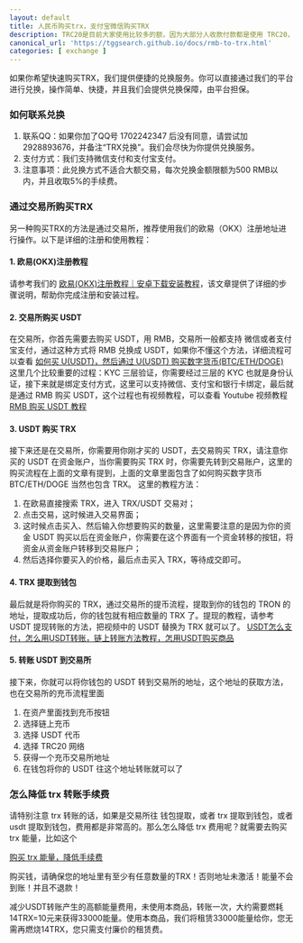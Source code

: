 ```yaml
---
layout: default
title: 人民币购买trx，支付宝微信购买TRX
description: TRC20是目前大家使用比较多的额，因为大部分人收款付款都是使用 TRC20，而TRC20上需要 trx 作为手续费，购买trx是比较麻烦的，很多人希望直接通过人民币用微信或者支付宝来购买 trx，那么今天这里就给大家一个教程，如何用支付宝和微信购买trx。
canonical_url: 'https://tggsearch.github.io/docs/rmb-to-trx.html'
categories: [ exchange ]
---
```

如果你希望快速购买TRX，我们提供便捷的兑换服务。你可以直接通过我们的平台进行兑换，操作简单、快捷，并且我们会提供兑换保障，由平台担保。

### 如何联系兑换

1. 联系QQ：如果你加了QQ号 1702242347 后没有同意，请尝试加 2928893676，并备注“TRX兑换”。我们会尽快为你提供兑换服务。
2. 支付方式：我们支持微信支付和支付宝支付。
3. 注意事项：此兑换方式不适合大额交易，每次兑换金额限额为500 RMB以内，并且收取5%的手续费。

### 通过交易所购买TRX
另一种购买TRX的方法是通过交易所，推荐使用我们的欧易（OKX）注册地址进行操作。以下是详细的注册和使用教程：

#### 1. 欧易(OKX)注册教程
请参考我们的 [欧易(OKX)注册教程｜安卓下载安装教程](./okx-install.html)，该文章提供了详细的步骤说明，帮助你完成注册和安装过程。

#### 2. 交易所购买 USDT
在交易所，你首先需要去购买 USDT，用 RMB，交易所一般都支持 微信或者支付宝支付，通过这种方式将 RMB 兑换成 USDT，如果你不懂这个方法，详细流程可以查看 [ 如何买 U(USDT)，然后通过 U(USDT) 购买数字货币(BTC/ETH/DOGE)](./buyu-selleru.html)
这里几个比较重要的过程：KYC 三层验证，你需要经过三层的 KYC 也就是身份认证，接下来就是绑定支付方式，这里可以支持微信、支付宝和银行卡绑定，最后就是通过 RMB 购买 USDT，这个过程也有视频教程，可以查看 Youtube 视频教程 [RMB 购买 USDT 教程](./302.html?target=https://youtu.be/eT9z-N34Y8s)

#### 3. USDT 购买 TRX
接下来还是在交易所，你需要用你刚才买的 USDT，去交易购买 TRX，请注意你买的 USDT 在资金账户，当你需要购买 TRX 时，你需要先转到交易账户，这里的购买流程在上面的文章有提到，上面的文章里面包含了如何购买数字货币 BTC/ETH/DOGE 当然也包含 TRX。
这里的教程方法：
1. 在欧易直接搜索 TRX，进入 TRX/USDT 交易对；
2. 点击交易，这时候进入交易界面；
3. 这时候点击买入、然后输入你想要购买的数量，这里需要注意的是因为你的资金 USDT 购买以后在资金账户，你需要在这个界面有一个资金转移的按钮，将资金从资金账户转移到交易账户；
4. 然后选择你要买入的价格，最后点击买入 TRX，等待成交即可。

#### 4. TRX 提取到钱包
最后就是将你购买的 TRX，通过交易所的提币流程，提取到你的钱包的 TRON 的地址，提取成功后，你的钱包就有相应数量的 TRX 了。提现的教程，请参考 USDT 提现转账的方法，把视频中的 USDT 替换为 TRX 就可以了。
[USDT怎么支付，怎么用USDT转账，链上转账方法教程，怎用USDT购买商品](./302.html?target=https://youtu.be/VpbfOG8UW70)

#### 5. 转账 USDT 到交易所
接下来，你就可以将你钱包的 USDT 转到交易所的地址，这个地址的获取方法，也在交易所的充币流程里面
1. 在资产里面找到充币按钮
2. 选择链上充币
3. 选择 USDT 代币
4. 选择 TRC20 网络
5. 获得一个充币交易所地址
6. 在钱包将你的 USDT 往这个地址转账就可以了

### 怎么降低 trx 转账手续费
请特别注意 trx 转账的话，如果是交易所往 钱包提取，或者 trx 提取到钱包，或者 usdt 提取到钱包，费用都是非常高的。那么怎么降低 trx 费用呢？就需要去购买 trx 能量，比如这个

[购买 trx 能量，降低手续费](./302.html?target=http://tggsearch.shop?from=10664&cid=27&mid=135)

购买钱，请确保您的地址里有至少有任意数量的TRX！否则地址未激活！能量不会到账！并且不退款！

减少USDT转账产生的高额能量费用，未使用本商品，转账一次，大约需要燃耗14TRX=10元来获得33000能量。使用本商品，我们将租赁33000能量给你，您无需再燃烧14TRX，您只需支付廉价的租赁费。